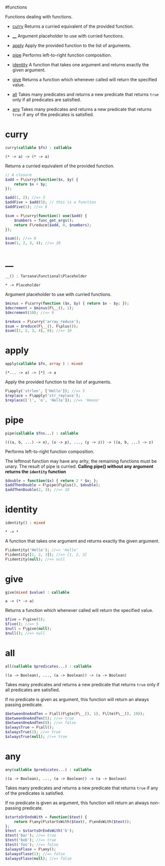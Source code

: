 #functions

Functions dealing with functions.

- [curry](#curry) Returns a curried equivalent of the provided function.

- [__](#__) Argument placeholder to use with curried functions.

- [apply](#apply) Apply the provided function to the list of arguments.

- [pipe](#pipe) Performs left-to-right function composition.

- [identity](#identity) A function that takes one argument and
returns exactly the given argument.

- [give](#give) Returns a function which whenever called will return the specified value.

- [all](#all) Takes many predicates and returns a new predicate that
returns `true` only if all predicates are satisfied.

- [any](#any) Takes many predicates and returns a new predicate that
returns `true` if any of the predicates is satisfied.

# curry

```php
curry(callable $fn) : callable
```

```
(* -> a) -> (* -> a)
```

Returns a curried equivalent of the provided function.

```php
// A closure
$add = F\curry(function($x, $y) {
    return $x + $y;
});

$add(1, 2); //=> 3
$addFive = $add(5); // this is a function
$addFive(1); //=> 6

$sum = F\curry(function() use($add) {
    $numbers = func_get_args();
    return F\reduce($add, 0, $numbers);
});

$sum(); //=> 0
$sum(1, 2, 3, 4); //=> 10
```

# __

```php
__() : Tarsana\Functional\Placeholder
```

```
* -> Placeholder
```

Argument placeholder to use with curried functions.

```php
$minus = F\curry(function ($x, $y) { return $x - $y; });
$decrement = $minus(F\__(), 1);
$decrement(10); //=> 9

$reduce = F\curry('array_reduce');
$sum = $reduce(F\__(), F\plus());
$sum([1, 2, 3, 4], 0); //=> 10
```

# apply

```php
apply(callable $fn, array ) : mixed
```

```
(*... -> a) -> [*] -> a
```

Apply the provided function to the list of arguments.

```php
F\apply('strlen', ['Hello']); //=> 5
$replace = F\apply('str_replace');
$replace(['l', 'o', 'Hello']); //=> 'Heooo'
```

# pipe

```php
pipe(callable $fns...) : callable
```

```
(((a, b, ...) -> o), (o -> p), ..., (y -> z)) -> ((a, b, ...) -> z)
```

Performs left-to-right function composition.

The leftmost function may have any arity;
the remaining functions must be unary.
The result of pipe is curried.
**Calling pipe() without any argument returns the `identity` function**
```php
$double = function($x) { return 2 * $x; };
$addThenDouble = F\pipe(F\plus(), $double);
$addThenDouble(2, 3); //=> 10
```

# identity

```php
identity() : mixed
```

```
* -> *
```

A function that takes one argument and
returns exactly the given argument.

```php
F\identity('Hello'); //=> 'Hello'
F\identity([1, 2, 3]); //=> [1, 2, 3]
F\identity(null); //=> null
```

# give

```php
give(mixed $value) : callable
```

```
a -> (* -> a)
```

Returns a function which whenever called will return the specified value.

```php
$five = F\give(5);
$five(); //=> 5
$null = F\give(null);
$null(); //=> null
```

# all

```php
all(callable $predicates...) : callable
```

```
((a -> Boolean), ..., (a -> Boolean)) -> (a -> Boolean)
```

Takes many predicates and returns a new predicate that
returns `true` only if all predicates are satisfied.

If no predicate is given as argument, this function
will return an always passing predicate.
```php
$betweenOneAndTen = F\all(F\gte(F\__(), 1), F\lte(F\__(), 10));
$betweenOneAndTen(5); //=> true
$betweenOneAndTen(0); //=> false
$alwaysTrue = F\all();
$alwaysTrue(1); //=> true
$alwaysTrue(null); //=> true
```

# any

```php
any(callable $predicates...) : callable
```

```
((a -> Boolean), ..., (a -> Boolean)) -> (a -> Boolean)
```

Takes many predicates and returns a new predicate that
returns `true` if any of the predicates is satisfied.

If no predicate is given as argument, this function
will return an always non-passing predicate.
```php
$startsOrEndsWith = function($text) {
    return F\any(F\startsWith($text), F\endsWith($text));
};
$test = $startsOrEndsWith('b');
$test('bar'); //=> true
$test('bob'); //=> true
$test('foo'); //=> false
$alwaysFlase = F\any();
$alwaysFlase(1); //=> false
$alwaysFlase(null); //=> false
```

